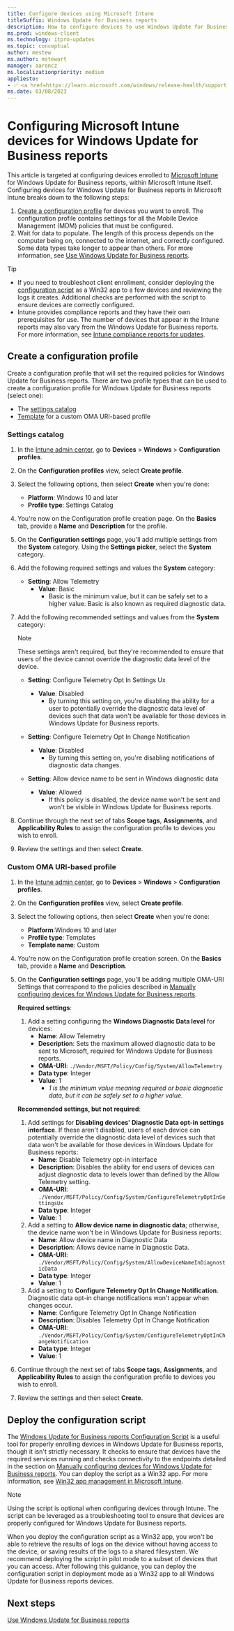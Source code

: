 ```yaml
---
title: Configure devices using Microsoft Intune
titleSuffix: Windows Update for Business reports
description: How to configure devices to use Windows Update for Business reports from Microsoft Intune.
ms.prod: windows-client
ms.technology: itpro-updates
ms.topic: conceptual
author: mestew
ms.author: mstewart
manager: aaroncz
ms.localizationpriority: medium
appliesto: 
- ✅ <a href=https://learn.microsoft.com/windows/release-health/supported-versions-windows-client target=_blank>Windows 11 and Windows 10</a> devices managed by <a href=https://learn.microsoft.com/mem/intune/fundamentals/what-is-intune target=_blank>Microsoft Intune</a>
ms.date: 03/08/2023
---
```


# Configuring Microsoft Intune devices for Windows Update for Business reports
<!--37063317, 30141258, 37063041-->

This article is targeted at configuring devices enrolled to [Microsoft Intune](/mem/intune/fundamentals/what-is-intune) for Windows Update for Business reports, within Microsoft Intune itself. Configuring devices for Windows Update for Business reports in Microsoft Intune breaks down to the following steps:

1. [Create a configuration profile](#create-a-configuration-profile) for devices you want to enroll. The configuration profile contains settings for all the Mobile Device Management (MDM) policies that must be configured.
1. Wait for data to populate. The length of this process depends on the computer being on, connected to the internet, and correctly configured. Some data types take longer to appear than others. For more information, see [Use Windows Update for Business reports](wufb-reports-use.md).

> [!TIP]
> - If you need to troubleshoot client enrollment, consider deploying the [configuration script](#deploy-the-configuration-script) as a Win32 app to a few devices and reviewing the logs it creates. Additional checks are performed with the script to ensure devices are correctly configured.
> - Intune provides compliance reports and they have their own prerequisites for use. The number of devices that appear in the Intune reports may also vary from the Windows Update for Business reports. For more information, see [Intune compliance reports for updates](/mem/intune/protect/windows-update-reports).

## Create a configuration profile

Create a configuration profile that will set the required policies for Windows Update for Business reports. There are two profile types that can be used to create a configuration profile for Windows Update for Business reports (select one):
- The [settings catalog](#settings-catalog)
- [Template](#custom-oma-uri-based-profile) for a custom OMA URI-based profile

### Settings catalog

1. In the [Intune admin center](https://go.microsoft.com/fwlink/?linkid=2109431), go to **Devices** > **Windows** > **Configuration profiles**.
1. On the **Configuration profiles** view, select **Create profile**.
1. Select the following options, then select **Create** when you're done:
   - **Platform**: Windows 10 and later
   - **Profile type**: Settings Catalog
1. You're now on the Configuration profile creation page. On the **Basics** tab, provide a **Name** and **Description** for the profile.
1. On the **Configuration settings** page, you'll add multiple settings from the **System** category. Using the **Settings picker**, select the **System** category.
1. Add the following required settings and values the **System** category:
   - **Setting**: Allow Telemetry
      - **Value**: Basic
        -  Basic is the minimum value, but it can be safely set to a higher value. Basic is also known as required diagnostic data.

1. Add the following recommended settings and values from the **System** category:
   > [!Note]
   > These settings aren't required, but they're recommended to ensure that users of the device cannot override the diagnostic data level of the device.
   - **Setting**: Configure Telemetry Opt In Settings Ux
      - **Value**: Disabled
        -  By turning this setting on, you're disabling the ability for a user to potentially override the diagnostic data level of devices such that data won't be available for those devices in Windows Update for Business reports.

   - **Setting**: Configure Telemetry Opt In Change Notification
        - **Value**: Disabled
          -  By turning this setting on, you're disabling notifications of diagnostic data changes.
          
    - **Setting**: Allow device name to be sent in Windows diagnostic data
        - **Value**: Allowed
          - If this policy is disabled, the device name won't be sent and won't be visible in Windows Update for Business reports.

1. Continue through the next set of tabs **Scope tags**, **Assignments**, and **Applicability Rules** to assign the configuration profile to devices you wish to enroll.
1. Review the settings and then select **Create**.

### Custom OMA URI-based profile

1. In the [Intune admin center](https://go.microsoft.com/fwlink/?linkid=2109431), go to **Devices** > **Windows** > **Configuration profiles**.
1. On the **Configuration profiles** view, select **Create profile**.
1. Select the following options, then select **Create** when you're done:
   - **Platform**:Windows 10 and later
   - **Profile type**: Templates
   - **Template name**: Custom
1. You're now on the Configuration profile creation screen. On the **Basics** tab, provide a **Name** and **Description**.
1. On the **Configuration settings** page, you'll be adding multiple OMA-URI Settings that correspond to the policies described in [Manually configuring devices for Windows Update for Business reports](wufb-reports-configuration-manual.md).

   **Required settings**: 

    1. Add a setting configuring the **Windows Diagnostic Data level** for devices:
        - **Name**: Allow Telemetry
        - **Description**: Sets the maximum allowed diagnostic data to be sent to Microsoft, required for Windows Update for Business reports.
        - **OMA-URI**: `./Vendor/MSFT/Policy/Config/System/AllowTelemetry`
        - **Data type**: Integer
        - **Value**: 1 
          - *1 is the minimum value meaning required or basic diagnostic data, but it can be safely set to a higher value.*

   **Recommended settings, but not required**:

    1. Add settings for **Disabling devices' Diagnostic Data opt-in settings interface**. If these aren't disabled, users of each device can potentially override the diagnostic data level of devices such that data won't be available for those devices in Windows Update for Business reports: 
        - **Name**: Disable Telemetry opt-in interface
        - **Description**: Disables the ability for end users of devices can adjust diagnostic data to levels lower than defined by the Allow Telemetry setting.
        - **OMA-URI**: `./Vendor/MSFT/Policy/Config/System/ConfigureTelemetryOptInSettingsUx`
        - **Data type**: Integer
        - **Value**: 1
    1. Add a setting to **Allow device name in diagnostic data**; otherwise, the device name won't be in Windows Update for Business reports:
        - **Name**: Allow device name in Diagnostic Data
        - **Description**: Allows device name in Diagnostic Data.
        - **OMA-URI**: `./Vendor/MSFT/Policy/Config/System/AllowDeviceNameInDiagnosticData`
        - **Data type**: Integer
        - **Value**: 1
    1. Add a setting to **Configure Telemetry Opt In Change Notification**. Diagnostic data opt-in change notifications won't appear when changes occur. 
        - **Name**: Configure Telemetry Opt In Change Notification
        - **Description**: Disables Telemetry Opt In Change Notification
        - **OMA-URI**: `./Vendor/MSFT/Policy/Config/System/ConfigureTelemetryOptInChangeNotification`
        - **Data type**: Integer
        - **Value**: 1

1. Continue through the next set of tabs **Scope tags**, **Assignments**, and **Applicability Rules** to assign the configuration profile to devices you wish to enroll.
1. Review the settings and then select **Create**.

## Deploy the configuration script

The [Windows Update for Business reports Configuration Script](wufb-reports-configuration-script.md) is a useful tool for properly enrolling devices in Windows Update for Business reports, though it isn't strictly necessary. It checks to ensure that devices have the required services running and checks connectivity to the endpoints detailed in the section on [Manually configuring devices for Windows Update for Business reports](wufb-reports-configuration-manual.md). You can deploy the script as a Win32 app. For more information, see [Win32 app management in Microsoft Intune](/mem/intune/apps/apps-win32-app-management).

> [!NOTE]
> Using the script is optional when configuring devices through Intune. The script can be leveraged as a troubleshooting tool to ensure that devices are properly configured for Windows Update for Business reports. 

When you deploy the configuration script as a Win32 app, you won't be able to retrieve the results of logs on the device without having access to the device, or saving results of the logs to a shared filesystem. We recommend deploying the script in pilot mode to a subset of devices that you can access. After following this guidance, you can deploy the configuration script in deployment mode as a Win32 app to all Windows Update for Business reports devices.


## Next steps

[Use Windows Update for Business reports](wufb-reports-use.md)

